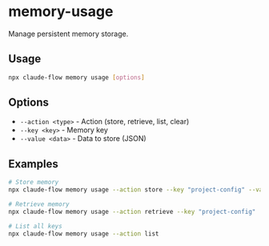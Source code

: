 # memory-usage

Manage persistent memory storage.

## Usage

```bash
npx claude-flow memory usage [options]
```

## Options

- `--action <type>` - Action (store, retrieve, list, clear)
- `--key <key>` - Memory key
- `--value <data>` - Data to store (JSON)

## Examples

```bash
# Store memory
npx claude-flow memory usage --action store --key "project-config" --value '{"api": "v2"}'

# Retrieve memory
npx claude-flow memory usage --action retrieve --key "project-config"

# List all keys
npx claude-flow memory usage --action list
```
